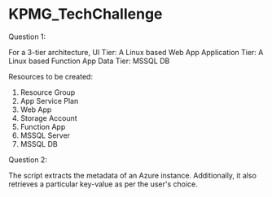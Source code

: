 # KPMG_TechChallenge

Question 1:

For a 3-tier architecture, 
UI Tier: A Linux based Web App
Application Tier: A Linux based Function App
Data Tier: MSSQL DB

Resources to be created:
1. Resource Group
2. App Service Plan
3. Web App
4. Storage Account
5. Function App
6. MSSQL Server
7. MSSQL DB

Question 2: 

The script extracts the metadata of an Azure instance. 
Additionally, it also retrieves a particular key-value as per the user's choice.
